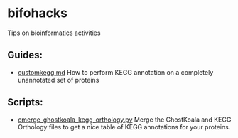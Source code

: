 # bifohacks

Tips on bioinformatics activities

## Guides:
  -  [customkegg.md](https://github.com/charleshefer/bifohacks/blob/main/customkegg.md") How to perform KEGG annotation on a completely unannotated set of proteins


## Scripts:
  - [cmerge_ghostkoala_kegg_orthology.py](https://github.com/charleshefer/bifohacks/blob/main/scripts/cmerge_ghostkoala_kegg_orthology.py) Merge the GhostKoala and KEGG Orthology files to get a nice table of KEGG annotations for your proteins.